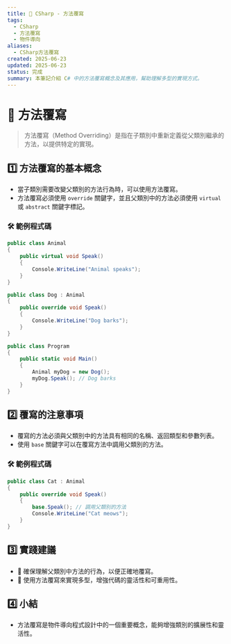```yaml
---
title: 🔧 CSharp - 方法覆寫
tags:
  - CSharp
  - 方法覆寫
  - 物件導向
aliases:
  - CSharp方法覆寫
created: 2025-06-23
updated: 2025-06-23
status: 完成
summary: 本筆記介紹 C# 中的方法覆寫概念及其應用，幫助理解多型的實現方式。
---
```

# 🔧 方法覆寫

> 方法覆寫（Method Overriding）是指在子類別中重新定義從父類別繼承的方法，以提供特定的實現。

## 1️⃣ 方法覆寫的基本概念

- 當子類別需要改變父類別的方法行為時，可以使用方法覆寫。
- 方法覆寫必須使用 `override` 關鍵字，並且父類別中的方法必須使用 `virtual` 或 `abstract` 關鍵字標記。

### 🛠️ 範例程式碼

```csharp
public class Animal
{
    public virtual void Speak()
    {
        Console.WriteLine("Animal speaks");
    }
}

public class Dog : Animal
{
    public override void Speak()
    {
        Console.WriteLine("Dog barks");
    }
}

public class Program
{
    public static void Main()
    {
        Animal myDog = new Dog();
        myDog.Speak(); // Dog barks
    }
}
```

## 2️⃣ 覆寫的注意事項

- 覆寫的方法必須與父類別中的方法具有相同的名稱、返回類型和參數列表。
- 使用 `base` 關鍵字可以在覆寫方法中調用父類別的方法。

### 🛠️ 範例程式碼

```csharp
public class Cat : Animal
{
    public override void Speak()
    {
        base.Speak(); // 調用父類別的方法
        Console.WriteLine("Cat meows");
    }
}
```

## 3️⃣ 實踐建議

- 🔹 確保理解父類別中方法的行為，以便正確地覆寫。
- 🔹 使用方法覆寫來實現多型，增強代碼的靈活性和可重用性。

## 4️⃣ 小結

- 方法覆寫是物件導向程式設計中的一個重要概念，能夠增強類別的擴展性和靈活性。